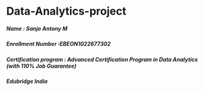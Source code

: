 # Data-Analytics-project
##### Name : Sanjo Antony M
##### Enrollment Number :EBEON1022677302
##### Certification program : Advanced Certification Program in Data Analytics (with 110% Job Guarantee)
##### Edubridge India
